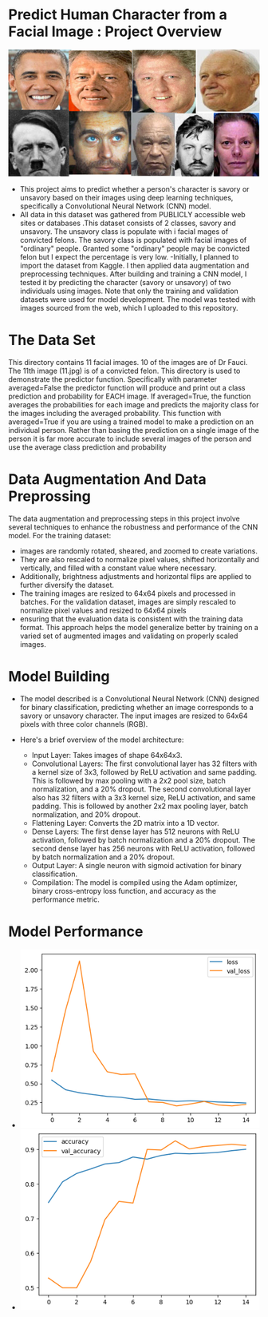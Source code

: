 # Predict Human Character from a Facial Image : Project Overview
   ![Image](https://github.com/germeengehad/Predict-Human-Character-from-a-Facial-Image/blob/main/dataset-cover.jpg)
- This project aims to predict whether a person's character is savory or unsavory based on their images using deep learning techniques, specifically a Convolutional Neural Network (CNN) model.
- All data in this dataset was gathered from PUBLICLY accessible web sites or databases .This dataset consists of 2 classes, savory and unsavory. The unsavory class is populate with i facial mages of convicted felons. The savory class is populated with facial images of "ordinary" people. Granted some "ordinary" people may be convicted felon but I expect the percentage is very low.
-Initially, I planned to import the dataset from Kaggle. I then applied data augmentation and preprocessing techniques. After building and training a CNN model, I tested it by predicting the character (savory or unsavory) of two individuals using images. Note that only the training and validation datasets were used for model development. The model was tested with images sourced from the web, which I uploaded to this repository.

# The Data Set
This directory contains 11 facial images. 10 of the images are of Dr Fauci. The 11th image (11.jpg) is of a convicted felon.
This directory is used to demonstrate the predictor function. Specifically with parameter averaged=False the predictor function will produce and print out a class prediction and probability for EACH image. If averaged=True, the function averages the probabilities for each image and predicts the majority class for the images including the averaged probability. This function with averaged=True if you are using a trained model to make a prediction on an individual person. Rather than basing the prediction on a single image of the person it is far more accurate to include several images of the person and use the average class prediction and probability

#  Data Augmentation And Data Preprossing
The data augmentation and preprocessing steps in this project involve several techniques to enhance the robustness and performance of the CNN model. For the training dataset: 
- images are randomly rotated, sheared, and zoomed to create variations.
-  They are also rescaled to normalize pixel values, shifted horizontally and vertically, and filled with a constant value where necessary.
-  Additionally, brightness adjustments and horizontal flips are applied to further diversify the dataset.
-   The training images are resized to 64x64 pixels and processed in batches. For the validation dataset, images are simply rescaled to normalize pixel values and resized to 64x64 pixels
- ensuring that the evaluation data is consistent with the training data format. This approach helps the model generalize better by training on a varied set of augmented images and validating on properly scaled images.


# Model Building
- The model described is a Convolutional Neural Network (CNN) designed for binary classification, predicting whether an image corresponds to a savory or unsavory character. The input images are resized to 64x64 pixels with three color channels (RGB).

- Here's a brief overview of the model architecture:

  - Input Layer: Takes images of shape 64x64x3.
  - Convolutional Layers:
The first convolutional layer has 32 filters with a kernel size of 3x3, followed by ReLU activation and same padding.
This is followed by max pooling with a 2x2 pool size, batch normalization, and a 20% dropout.
The second convolutional layer also has 32 filters with a 3x3 kernel size, ReLU activation, and same padding.
This is followed by another 2x2 max pooling layer, batch normalization, and 20% dropout.
  - Flattening Layer: Converts the 2D matrix into a 1D vector.
  - Dense Layers:
The first dense layer has 512 neurons with ReLU activation, followed by batch normalization and a 20% dropout.
The second dense layer has 256 neurons with ReLU activation, followed by batch normalization and a 20% dropout.
  - Output Layer: A single neuron with sigmoid activation for binary classification.
  - Compilation: The model is compiled using the Adam optimizer, binary cross-entropy loss function, and accuracy as the performance metric.

# Model Performance
-    ![Image](https://github.com/germeengehad/Predict-Human-Character-from-a-Facial-Image/blob/main/download%20(1).png)
-    ![Image](https://github.com/germeengehad/Predict-Human-Character-from-a-Facial-Image/blob/main/download%20(2).png)

  
